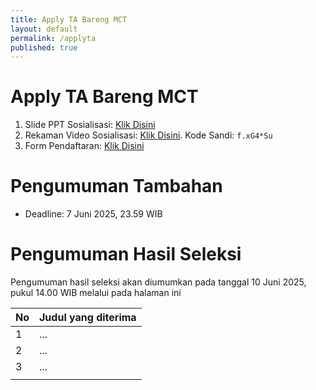 ```yaml
---
title: Apply TA Bareng MCT
layout: default
permalink: /applyta
published: true
---
```


# Apply TA Bareng MCT

1. Slide PPT Sosialisasi: [Klik Disini](https://1drv.ms/p/c/4868c570b9182b7e/EdDy2tMXjJxCg2w_b_voFj0B7xSEHpI6RmUhwgJq9_p3_g?e=LHmwbB) 
2. Rekaman Video Sosialisasi: [Klik Disini](https://zoom.us/rec/share/gHUzrvxxTQIvCzj7UatRNQWMYdIdlHejlC8-IGHj2NPIy9X_H1xfPJzUq0TdgsFB.ocQxvebD_nhfzaxh). Kode Sandi: `f.xG4*Su`
3. Form Pendaftaran: [Klik Disini](https://docs.google.com/forms/d/e/1FAIpQLScsOv5uM-U7TI83xORtqSyIiRNcklMB2-RfnlyPCLMzI1uo7Q/viewform?usp=dialog)

# Pengumuman Tambahan
- Deadline: 7 Juni 2025, 23.59 WIB

# Pengumuman Hasil Seleksi
Pengumuman hasil seleksi akan diumumkan pada tanggal 10 Juni 2025, pukul 14.00 WIB melalui pada halaman ini

| No  | Judul yang diterima |
| --- | ------------------- |
| 1   | ...                 |
| 2   | ...                 |
| 3   | ...                 |
|     |                     |